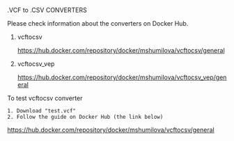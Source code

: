 .VCF to .CSV CONVERTERS

Please check information about the converters on Docker Hub.
1. vcftocsv 
   
   https://hub.docker.com/repository/docker/mshumilova/vcftocsv/general
3. vcftocsv_vep 
   
   https://hub.docker.com/repository/docker/mshumilova/vcftocsv_vep/general

To test vcftocsv converter
   
    1. Download "test.vcf"
    2. Follow the guide on Docker Hub (the link below)
   https://hub.docker.com/repository/docker/mshumilova/vcftocsv/general

    
   





